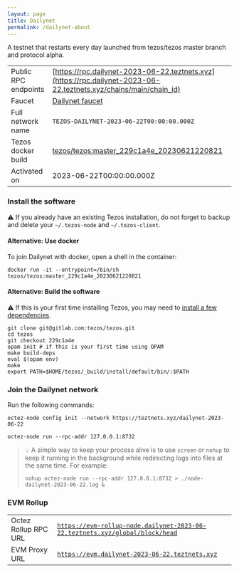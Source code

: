 ```yaml
---
layout: page
title: Dailynet
permalink: /dailynet-about
---
```


A testnet that restarts every day launched from tezos/tezos master branch and protocol alpha.

| | |
|-------|---------------------|
| Public RPC endpoints | [https://rpc.dailynet-2023-06-22.teztnets.xyz](https://rpc.dailynet-2023-06-22.teztnets.xyz/chains/main/chain_id)<br/> |
| Faucet | [Dailynet faucet](https://faucet.dailynet-2023-06-22.teztnets.xyz) |
| Full network name | `TEZOS-DAILYNET-2023-06-22T00:00:00.000Z` |
| Tezos docker build | [tezos/tezos:master_229c1a4e_20230621220821](https://hub.docker.com/r/tezos/tezos/tags?page=1&ordering=last_updated&name=master_229c1a4e_20230621220821) |
| Activated on | 2023-06-22T00:00:00.000Z |





### Install the software

⚠️  If you already have an existing Tezos installation, do not forget to backup and delete your `~/.tezos-node` and `~/.tezos-client`.



#### Alternative: Use docker

To join Dailynet with docker, open a shell in the container:

```
docker run -it --entrypoint=/bin/sh tezos/tezos:master_229c1a4e_20230621220821
```

#### Alternative: Build the software

⚠️  If this is your first time installing Tezos, you may need to [install a few dependencies](https://tezos.gitlab.io/introduction/howtoget.html#setting-up-the-development-environment-from-scratch).

```
git clone git@gitlab.com:tezos/tezos.git
cd tezos
git checkout 229c1a4e
opam init # if this is your first time using OPAM
make build-deps
eval $(opam env)
make
export PATH=$HOME/tezos/_build/install/default/bin/:$PATH
```

### Join the Dailynet network

Run the following commands:

```
octez-node config init --network https://teztnets.xyz/dailynet-2023-06-22

octez-node run --rpc-addr 127.0.0.1:8732
```

> 💡 A simple way to keep your process alive is to use `screen` or `nohup` to keep it running in the background while redirecting logs into files at the same time. For example:
>
> ```bash=13
> nohup octez-node run --rpc-addr 127.0.0.1:8732 > ./node-dailynet-2023-06-22.log &
> ```


### EVM Rollup

| | |
|-------|---------------------|
| Octez Rollup RPC URL | [`https://evm-rollup-node.dailynet-2023-06-22.teztnets.xyz/global/block/head`](https://evm-rollup-node.dailynet-2023-06-22.teztnets.xyz) |
| EVM Proxy URL | [`https://evm.dailynet-2023-06-22.teztnets.xyz`](https://evm.dailynet-2023-06-22.teztnets.xyz) |




